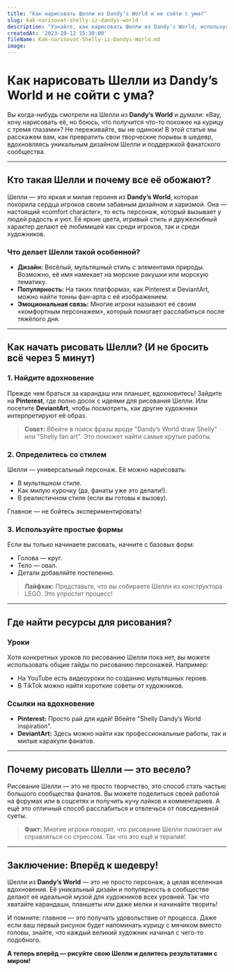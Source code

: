 ```yaml
---
title: "Как нарисовать Шелли из Dandy’s World и не сойти с ума?"
slug: kak-narisovat-shelly-iz-dandys-world
description: "Узнайте, как нарисовать Шелли из Dandy’s World, используя советы фанатов и вдохновляясь её уникальным дизайном. Весёлый гайд для всех художников и любителей!"
createdAt: '2023-10-12 15:30:00'
fileName: Kak-narisovat-Shelly-iz-Dandys-World.md
image: 
---
```


# Как нарисовать Шелли из Dandy’s World и не сойти с ума?

Вы когда-нибудь смотрели на Шелли из **Dandy’s World** и думали: «Вау, хочу нарисовать её, но боюсь, что получится что-то похожее на курицу с тремя глазами»? Не переживайте, вы не одиноки! В этой статье мы расскажем вам, как превратить свои творческие порывы в шедевр, вдохновляясь уникальным дизайном Шелли и поддержкой фанатского сообщества.

---

## Кто такая Шелли и почему все её обожают?

Шелли — это яркая и милая героиня из **Dandy’s World**, которая покорила сердца игроков своим забавным дизайном и харизмой. Она — настоящий «comfort character», то есть персонаж, который вызывает у людей радость и уют. Её яркие цвета, игривый стиль и дружелюбный характер делают её любимицей как среди игроков, так и среди художников.

### Что делает Шелли такой особенной?
- **Дизайн:** Весёлый, мультяшный стиль с элементами природы. Возможно, её имя намекает на морские ракушки или морскую тематику.
- **Популярность:** На таких платформах, как Pinterest и DeviantArt, можно найти тонны фан-арта с её изображением.
- **Эмоциональная связь:** Многие игроки называют её своим «комфортным персонажем», который помогает расслабиться после тяжёлого дня.

---

## Как начать рисовать Шелли? (И не бросить всё через 5 минут)

### 1. Найдите вдохновение
Прежде чем браться за карандаш или планшет, вдохновитесь! Зайдите на **Pinterest**, где полно досок с идеями для рисования Шелли. Или посетите **DeviantArt**, чтобы посмотреть, как другие художники интерпретируют её образ. 

> **Совет:** Вбейте в поиск фразы вроде "Dandy’s World draw Shelly" или "Shelly fan art". Это поможет найти самые крутые работы.

### 2. Определитесь со стилем
Шелли — универсальный персонаж. Её можно нарисовать:
- В мультяшном стиле.
- Как милую курочку (да, фанаты уже это делали!).
- В реалистичном стиле (если вы готовы к вызову).

Главное — не бойтесь экспериментировать!

### 3. Используйте простые формы
Если вы только начинаете рисовать, начните с базовых форм:
- Голова — круг.
- Тело — овал.
- Детали добавляйте постепенно.

> **Лайфхак:** Представьте, что вы собираете Шелли из конструктора LEGO. Это упростит процесс!

---

## Где найти ресурсы для рисования?

### Уроки
Хотя конкретных уроков по рисованию Шелли пока нет, вы можете использовать общие гайды по рисованию персонажей. Например:
- На YouTube есть видеоуроки по созданию мультяшных героев.
- В TikTok можно найти короткие советы от художников.

### Ссылки на вдохновение
- **Pinterest:** Просто рай для идей! Вбейте "Shelly Dandy’s World inspiration".
- **DeviantArt:** Здесь можно найти как профессиональные работы, так и милые каракули фанатов.

---

## Почему рисовать Шелли — это весело?

Рисование Шелли — это не просто творчество, это способ стать частью большого сообщества фанатов. Вы можете поделиться своей работой на форумах или в соцсетях и получить кучу лайков и комментариев. А ещё это отличный способ расслабиться и отвлечься от повседневной суеты.

> **Факт:** Многие игроки говорят, что рисование Шелли помогает им справляться со стрессом. Так что это ещё и терапия!

---

## Заключение: Вперёд к шедевру!

Шелли из **Dandy’s World** — это не просто персонаж, а целая вселенная вдохновения. Её уникальный дизайн и популярность в сообществе делают её идеальной музой для художников всех уровней. Так что хватайте карандаши, планшеты или даже мелки и начинайте творить!

И помните: главное — это получать удовольствие от процесса. Даже если ваш первый рисунок будет напоминать курицу с мячиком вместо головы, знайте, что каждый великий художник начинал с чего-то подобного.

**А теперь вперёд — рисуйте свою Шелли и делитесь результатами с миром!**

